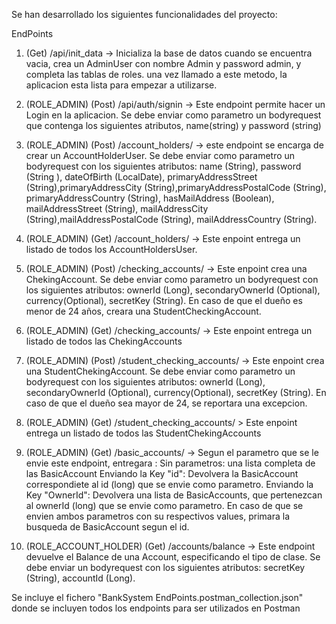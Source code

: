 Se han desarrollado los siguientes funcionalidades del proyecto:

EndPoints
1) (Get) /api/init_data -> Inicializa la base de datos cuando se encuentra vacia, crea un AdminUser con nombre Admin y password admin, y completa las tablas de roles.
		una vez llamado a este metodo, la aplicacion esta lista para empezar a utilizarse.

2) (ROLE_ADMIN) (Post) /api/auth/signin -> Este endpoint permite hacer un Login en la aplicacion. Se debe enviar como parametro un bodyrequest que contenga los siguientes atributos, name(string) y password (string)
		

3) (ROLE_ADMIN) (Post) /account_holders/ -> este endpoint se encarga de crear un AccountHolderUser. Se debe enviar como parametro un bodyrequest con los siguientes atributos:
		name (String), password (String ), dateOfBirth (LocalDate), primaryAddressStreet (String),primaryAddressCity (String),primaryAddressPostalCode (String), primaryAddressCountry (String),
		hasMailAddress (Boolean), mailAddressStreet (String), mailAddressCity (String),mailAddressPostalCode (String), mailAddressCountry (String).
		
4) (ROLE_ADMIN) (Get) /account_holders/ -> Este enpoint entrega un listado de todos los AccountHoldersUser.

5) (ROLE_ADMIN) (Post) /checking_accounts/ -> Este enpoint crea una ChekingAccount. Se debe enviar como parametro un bodyrequest con los siguientes atributos:   ownerId (Long), secondaryOwnerId (Optional<Long>),
		currency(Optional<String>), secretKey (String). En caso de que el dueño es menor de 24 años, creara una StudentCheckingAccount.

6) (ROLE_ADMIN) (Get) /checking_accounts/ -> Este enpoint entrega un listado de todos las ChekingAccounts

7) (ROLE_ADMIN) (Post) /student_checking_accounts/ -> Este enpoint crea una StudentChekingAccount. Se debe enviar como parametro un bodyrequest con los siguientes atributos:   ownerId (Long), secondaryOwnerId (Optional<Long>),
		currency(Optional<String>), secretKey (String). En caso de que el dueño sea mayor de 24, se reportara una excepcion.

8) (ROLE_ADMIN) (Get) /student_checking_accounts/  > Este enpoint entrega un listado de todos las StudentChekingAccounts

9) (ROLE_ADMIN) (Get) /basic_accounts/ -> Segun el parametro que se le envie este endpoint, entregara :
			Sin parametros: una lista completa de las BasicAccount
			Enviando la Key "id": Devolvera la BasicAccount correspondiete al id (long) que se envie como parametro.
			Enviando la Key "OwnerId": Devolvera una lista de BasicAccounts, que pertenezcan al ownerId (long) que se envie como parametro.
			En caso de que se envien ambos parametros con su respectivos values, primara la busqueda de  BasicAccount segun el id.

10) (ROLE_ACCOUNT_HOLDER) (Get) /accounts/balance -> Este endpoint devuelve el Balance de una Account, especificando el tipo de clase.
			Se debe enviar un bodyrequest con los siguientes atributos: secretKey (String), accountId (Long). 


Se incluye el fichero "BankSystem EndPoints.postman_collection.json" donde se incluyen todos los endpoints para ser utilizados en Postman
